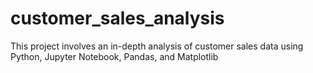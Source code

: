 # customer_sales_analysis
This project involves an in-depth analysis of customer sales data using Python, Jupyter Notebook, Pandas, and Matplotlib
